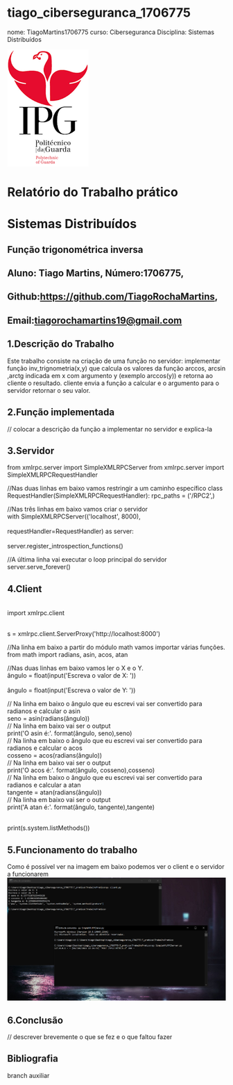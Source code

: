 ﻿# tiago_ciberseguranca_1706775
nome: TiagoMartins1706775
curso: Ciberseguranca 
Disciplina: Sistemas Distribuídos

![alt text](./imagens/IPG.png)

# Relatório do Trabalho prático
# Sistemas Distribuídos

## Função trigonométrica inversa



## Aluno: Tiago Martins, Número:1706775,
## Github:https://github.com/TiagoRochaMartins, 
## Email:tiagorochamartins19@gmail.com

## 1.Descrição do Trabalho
Este trabalho consiste na criação de uma função no servidor: implementar função inv_trignometria(x,y) que calcula os valores da função arccos, arcsin ,arctg 
indicada em x com argumento y (exemplo arccos(y)) e retorna ao cliente o resultado. 
cliente envia a função a calcular e o argumento para o servidor retornar o seu valor. 

## 2.Função implementada	
  // colocar a descrição da função a implementar no servidor e explica-la 

## 3.Servidor	

from xmlrpc.server import SimpleXMLRPCServer
from xmlrpc.server import SimpleXMLRPCRequestHandler

//Nas duas linhas em baixo vamos restringir a um caminho específico
class RequestHandler(SimpleXMLRPCRequestHandler): 
    rpc_paths = ('/RPC2',)

//Nas três linhas em baixo vamos criar o servidor
<br />with SimpleXMLRPCServer(('localhost', 8000),<br />
                       <br />requestHandler=RequestHandler) as server:<br />
    <br />server.register_introspection_functions()<br />

//A última linha vai executar o loop principal do servidor
    <br />server.serve_forever()<br />

## 4.Client	

<br />import xmlrpc.client<br />

<br />s = xmlrpc.client.ServerProxy('http://localhost:8000')<br />

//Na linha em baixo a partir do módulo math vamos importar várias funções.
<br />from math import radians, asin, acos, atan<br />

//Nas duas linhas em baixo vamos ler o X e o Y.
<br />ângulo = float(input('Escreva o valor de X: '))<br />
<br />ângulo = float(input('Escreva o valor de Y: '))<br />

// Na linha em baixo o ângulo que eu escrevi vai ser convertido para radianos e calcular o asin
<br />seno = asin(radians(ângulo))<br />
// Na linha em baixo vai ser o output
<br />print('O asin é:'. format(ângulo, seno),seno)<br />
// Na linha em baixo o ângulo que eu escrevi vai ser convertido para radianos e calcular o acos
<br />cosseno = acos(radians(ângulo))<br />
// Na linha em baixo vai ser o output
<br />print('O acos é:'. format(ângulo, cosseno),cosseno)<br />
// Na linha em baixo o ângulo que eu escrevi vai ser convertido para radianos e calcular a atan
<br />tangente = atan(radians(ângulo))<br />
// Na linha em baixo vai ser o output
<br />print('A atan é:'. format(ângulo, tangente),tangente)<br />

<br />print(s.system.listMethods())<br />

## 5.Funcionamento do trabalho	
Como é possível ver na imagem em baixo podemos ver o client e o servidor a funcionarem
![alt text](./Afuncionar.PNG)
## 6.Conclusão
// descrever brevemente o que se fez e o que faltou fazer

## Bibliografia



branch auxiliar


